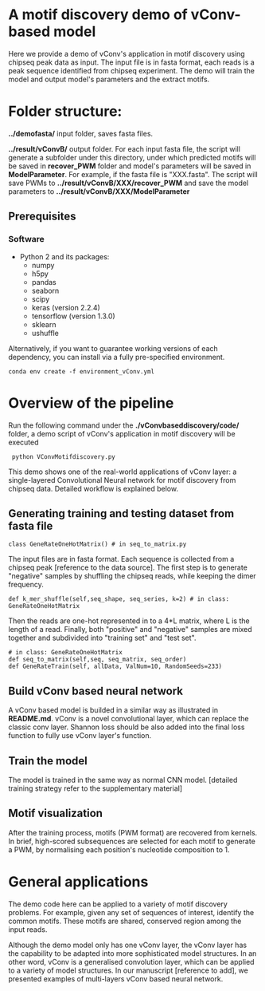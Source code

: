 # A motif discovery demo of vConv-based model

Here we provide a demo of vConv's application in motif discovery using chipseq peak data as input. The input file is in fasta format, each reads is a peak sequence identified from chipseq experiment. The demo will train the model and output model's parameters and the extract motifs.


# Folder structure:


**../demofasta/**  input folder, saves fasta files. 

**../result/vConvB/** output folder. For each input fasta file, the script will generate a subfolder under this directory, under which predicted motifs will be saved in **recover_PWM** folder and model's parameters will be saved in **ModelParameter**. For example, if the fasta file is "XXX.fasta". The script will save PWMs to **../result/vConvB/XXX/recover_PWM** and save the model parameters to **../result/vConvB/XXX/ModelParameter**


## Prerequisites

### Software

- Python 2 and its packages:
  - numpy
  - h5py
  - pandas
  - seaborn
  - scipy
  - keras (version 2.2.4)
  - tensorflow (version 1.3.0)
  - sklearn
  - ushuffle

Alternatively, if you want to guarantee working versions of each dependency, you can install via a fully pre-specified environment.
```{bash}
conda env create -f environment_vConv.yml
```

# Overview of the pipeline

Run the following command under the **./vConvbaseddiscovery/code/** folder, a demo script of vConv's application in motif discovery will be executed
```{bash}
 python VConvMotifdiscovery.py
```
This demo shows one of the real-world applications of vConv layer: a single-layered Convolutional Neural network for motif discovery from chipseq data. Detailed workflow is explained below. 


## Generating training and testing dataset from fasta file
```{python}
class GeneRateOneHotMatrix() # in seq_to_matrix.py
```
The input files are in fasta format. Each sequence is collected from a chipseq peak [reference to the data source]. The first step is to generate "negative" samples by shuffling the chipseq reads, while keeping the dimer frequency. 
```{python}
def k_mer_shuffle(self,seq_shape, seq_series, k=2) # in class: GeneRateOneHotMatrix
```
Then the reads are one-hot represented in to a 4*L matrix, where L is the length of a read. Finally, both "positive" and "negative" samples are mixed together and subdivided into "training set" and "test set".  
```{python}
# in class: GeneRateOneHotMatrix
def seq_to_matrix(self,seq, seq_matrix, seq_order)
def GeneRateTrain(self, allData, ValNum=10, RandomSeeds=233)
```
## Build vConv based neural network

A vConv based model is builded in a similar way as illustrated in **README.md**. vConv is a novel convolutional layer, which can replace the classic conv layer. Shannon loss should be also added into the final loss function to fully use vConv layer's function. 

## Train the model

The model is trained in the same way as normal CNN model. [detailed training strategy refer to the supplementary material]

## Motif visualization

After the training process, motifs (PWM format) are recovered from kernels. In brief, high-scored subsequences are selected for each motif to generate a PWM, by normalising each position's nucleotide composition to 1.   

# General applications

The demo code here can be applied to a variety of motif discovery problems. For example, given any set of sequences of interest, identify the common motifs. These motifs are shared, conserved region among the input reads.  

Although the demo model only has one vConv layer, the vConv layer has the capability to be adapted into more sophisticated model structures. In an other word, vConv is a generalised convolution layer, which can be applied to a variety of model structures. In our manuscript [reference to add], we presented examples of multi-layers vConv based neural network.   





#
